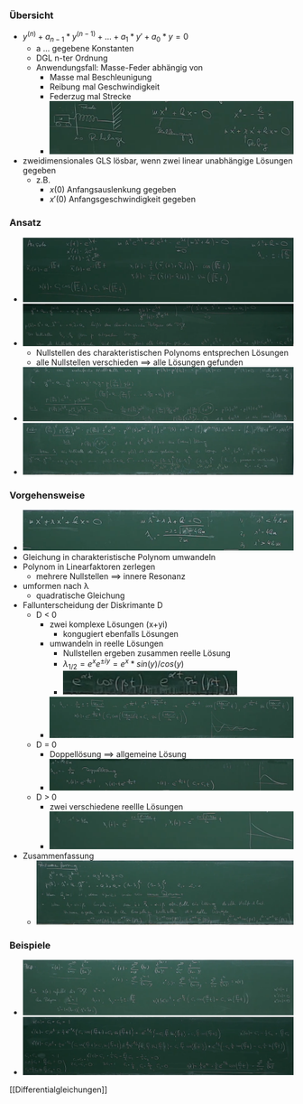 ### Übersicht
+ $y^{(n)}+a_{n-1}*y^{(n-1)}+...+a_1*y'+a_0*y=0$
	+ a ... gegebene Konstanten
	+ DGL n-ter Ordnung
	+ Anwendungsfall: Masse-Feder abhängig von
		+ Masse mal Beschleunigung
		+ Reibung mal Geschwindigkeit
		+ Federzug mal Strecke
		+ ![](../../../z_images/Pasted%20image%2020220413095615.png)
+ zweidimensionales GLS lösbar, wenn zwei linear unabhängige Lösungen gegeben
	+ z.B.
		+ $x(0)$ Anfangsauslenkung gegeben
		+ $x'(0)$ Anfangsgeschwindigkeit gegeben
	
### Ansatz
+ ![](../../../z_images/Pasted%20image%2020220427141810.png)
+ ![](../../../z_images/Pasted%20image%2020220427142310.png)
	+ Nullstellen des charakteristischen Polynoms entsprechen Lösungen
	+ alle Nullstellen verschieden ==> alle Lösungen gefunden
+ ![](../../../z_images/Pasted%20image%2020220427143038.png)
+ ![](../../../z_images/Pasted%20image%2020220427143648.png)

### Vorgehensweise
+ ![](../../../z_images/Pasted%20image%2020220427145109.png)
+ Gleichung in charakteristische Polynom umwandeln
+ Polynom in Linearfaktoren zerlegen
	+ mehrere Nullstellen ==> innere Resonanz
+ umformen nach λ
	+ quadratische Gleichung
+ Fallunterscheidung der Diskrimante D
	+ D < 0
		+ zwei komplexe Lösungen (x+yi)
			+ kongugiert ebenfalls Lösungen
		+ umwandeln in reelle Lösungen
			+ Nullstellen ergeben zusammen reelle Lösung
			+ $λ_{1/2}=e^xe^{±iy} = e^x*sin(y)/cos(y)$
			+ ![](../../../z_images/Pasted%20image%2020220427145926.png)
		+ ![](../../../z_images/Pasted%20image%2020220427145359.png)
	+ D = 0
		+ Doppellösung ==> allgemeine Lösung
		+ ![](../../../z_images/Pasted%20image%2020220427145410.png)
	+ D > 0
		+ zwei verschiedene reellle Lösungen
		+ ![](../../../z_images/Pasted%20image%2020220427145416.png)
+ Zusammenfassung
	+ ![](../../../z_images/Pasted%20image%2020220427150013.png)

### Beispiele
+ ![](../../../z_images/Pasted%20image%2020220427150842.png)
+ ![](../../../z_images/Pasted%20image%2020220427151157.png)
	

[[Differentialgleichungen]]